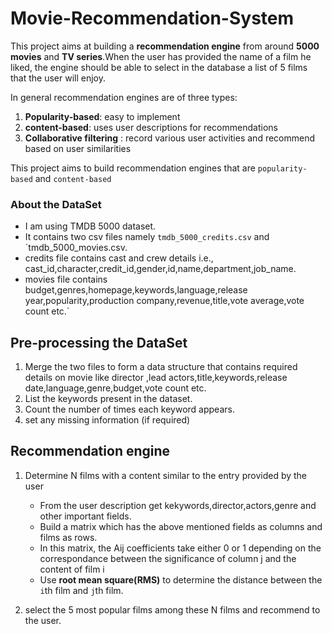 # Movie-Recommendation-System
This project aims at building a **recommendation engine** from around **5000 movies** and **TV series**.When the user has provided the name of a film he liked, the engine should be able to select in the database a list of 5 films that the user will enjoy.


In general recommendation engines are of three types:
1. **Popularity-based**: easy to implement
2. **content-based**: uses user descriptions for recommendations
3. **Collaborative filtering** : record various user activities and recommend based on user similarities


This project aims to build recommendation engines that are `popularity-based` and `content-based`

### About the DataSet
* I am using TMDB 5000 dataset.
* It contains two csv files namely `tmdb_5000_credits.csv` and `tmdb_5000_movies.csv.
* credits file contains cast and crew details i.e., cast_id,character,credit_id,gender,id,name,department,job_name.
* movies file contains budget,genres,homepage,keywords,language,release year,popularity,production company,revenue,title,vote average,vote count etc.`

## Pre-processing the DataSet
1. Merge the two files to form a data structure that contains required details on movie like director ,lead actors,title,keywords,release date,language,genre,budget,vote count etc.
2. List the keywords present in the dataset.
3. Count the number of times each keyword appears.
4. set any missing information (if required)


## Recommendation engine
1. Determine N  films with a content similar to the entry provided by the user
    * From the user description get kekywords,director,actors,genre and other important fields.
    * Build a matrix which has the above mentioned fields as columns and films as rows.
    * In this matrix, the  Aij  coefficients take either 0 or 1 depending on the correspondance between the significance of           column j and the content of film i
    * Use **root mean square(RMS)** to determine the distance between the `i`th film and `j`th film.

2. select the 5 most popular films among these  N  films and recommend to the user.
